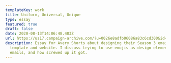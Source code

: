 ```yaml
---
templateKey: work
title: Uniform, Universal, Unique
type: essay
featured: true
draft: false
date: 2020-08-13T14:06:48.483Z
url: https://us17.campaign-archive.com/?u=0026e8adfb06086a83c6cd300&id=f8975ce0e7
description: Essay for Avery Shorts about designing their Season 3 email
  template and website. I discuss trying to use emojis as design elements in
  emails, and how screwed up it got.
---
```

